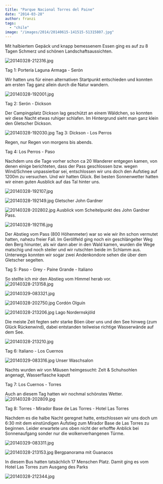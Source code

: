 ```yaml
---
title: "Parque Nacional Torres del Paine"
date: "2014-03-28"
author: franzi
tags: 
  - "chile"
image: "/images/2014/20140615-141515-51315807.jpg"
---
```


Mit halbiertem Gepäck und knapp bemessenem Essen ging es auf zu 8 Tagen Schmerz und schönen Landschaftsaussichten.

![20140328-212316.jpg](/images/2014/20140328-212316.jpg)

Tag 1: Portería Laguna Armaga - Serón

Wir hatten uns für einen alternativen Startpunkt entschieden und konnten am ersten Tag ganz allein durch die Natur wandern.

![20140328-192001.jpg](/images/2014/20140328-192001.jpg)

Tag 2: Serón - Dickson

Der Campingplatz Dickson lag geschützt an einem Wäldchen, so konnten wir diese Nacht etwas ruhiger schlafen. Im Hintergrund sieht man ganz klein den Gletscher Dickson.

![20140328-192030.jpg](/images/2014/20140328-192030.jpg) Tag 3: Dickson - Los Perros

Regen, nur Regen von morgens bis abends.

Tag 4: Los Perros - Paso

Nachdem uns die Tage vorher schon ca 20 Wanderer entgegen kamen, von denen einige berichteten, dass der Pass geschlossen bzw. wegen Wind/Schnee unpassierbar sei, entschlossen wir uns doch den Aufstieg auf 1200m zu versuchen. Und wir hatten Glück. Bei besten Sonnenwetter hatten wir einen guten Ausblick auf das Tal hinter uns.

![20140328-192107.jpg](/images/2014/20140328-192107.jpg)

![20140328-192149.jpg](/images/2014/20140328-192149.jpg) Gletscher John Gardner

![20140328-202802.jpg](/images/2014/20140328-202802.jpg) Ausblick vom Scheitelpunkt des John Gardner Pass.

![20140328-192116.jpg](/images/2014/20140328-192116.jpg)

Der Abstieg vom Pass (800 Höhenmeter) war so wie wir ihn schon vermutet hatten, nahezu freier Fall. Im Geröllfeld ging noch ein geschlängelter Weg den Berg hinunter, als wir dann aber in den Wald kamen, wurden die Wege matschig und noch steiler und wir rutschten beide im Schlamm aus. Unterwegs konnten wir sogar zwei Andenkondore sehen die über dem Gletscher segelten.

Tag 5: Paso - Grey - Paine Grande - Italiano

So stellte ich mir den Abstieg vom Himmel herab vor. ![20140328-213158.jpg](/images/2014/20140328-213158.jpg)

![20140329-083321.jpg](/images/2014/20140329-083321.jpg)

![20140328-202750.jpg](/images/2014/20140328-202750.jpg) Cordón Olguín

  
  
![20140328-213206.jpg](/images/2014/20140328-213206.jpg) Lago Nordernskjöld

Die meiste Zeit fegten sehr starke Böen über uns und den See hinweg (zum Glück Rückenwind), dabei entstanden teilweise richtige Wasserwände auf dem See.  
  
![20140328-213210.jpg](/images/2014/20140328-213210.jpg)

Tag 6: Italiano - Los Cuernos  
  
![20140329-083316.jpg](/images/2014/20140329-083316.jpg) Unser Waschsalon

Nachts wurden wir von Mäusen heimgesucht: Zelt & Schuhsohlen angenagt, Wasserflasche kaputt

Tag 7: Los Cuernos - Torres

Auch an diesem Tag hatten wir nochmal schönstes Wetter. ![20140328-202809.jpg](/images/2014/20140328-202809.jpg)

Tag 8: Torres - Mirador Base de Las Torres - Hotel Las Torres

Nachdem es die halbe Nacht geregnet hatte, entschlossen wir uns doch um 6:30 mit dem einstündigen Aufstieg zum Mirador Base de Las Torres zu beginnen. Leider erwartete uns oben nicht der erhoffte Anblick bei Sonnenaufgang sonder nur die wolkenverhangenen Türme.  
  
![20140329-083311.jpg](/images/2014/20140329-083311.jpg)

  
  
![20140328-213153.jpg](/images/2014/20140328-213153.jpg) Bergpanorama mit Guanacos

In diesem Bus hatten tatsächlich 17 Menschen Platz. Damit ging es vom Hotel Las Torres zum Ausgang des Parks  
  
![20140328-212344.jpg](/images/2014/20140328-212344.jpg)
